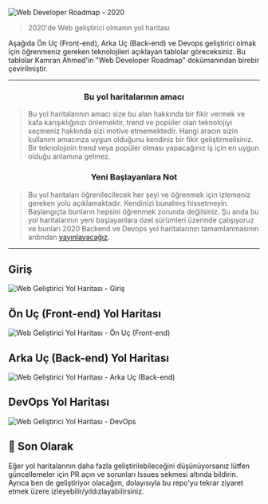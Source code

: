 ![Web Developer Roadmap - 2020](./img/banner.png)

> 2020'de Web geliştirici olmanın yol haritası

Aşağıda Ön Uç (Front-end), Arka Uç (Back-end) ve Devops geliştirici olmak için öğrenmeniz gereken teknolojileri açıklayan tablolar göreceksiniz. Bu tablolar Kamran Ahmed'in "Web Developer Roadmap" dokümanından birebir çevirilmiştir.

***

<h3 align="center"><strong>Bu yol haritalarının amacı</strong></h3>

> Bu yol haritalarının amacı size bu alan hakkında bir fikir vermek ve kafa karışıklığınızı önlemektir, trend ve popüler olan teknolojiyi seçmeniz hakkında sizi motive etmemektedir. Hangi aracın sizin kullanım amacınza uygun olduğunu kendiniz bir fikir geliştirmelisiniz. Bir teknolojinin trend veya popüler olması yapacağınız iş için en uygun olduğu anlamına gelmez.

<h3 align="center"><strong>Yeni Başlayanlara Not</strong></h3>

> Bu yol haritaları öğrenilecilecek her şeyi ve öğrenmek için izlemeniz gereken yolu açıklamaktadır. Kendinizi bunalmış hissetmeyin. Başlangıçta bunların hepsini öğrenmek zorunda değilsiniz. Şu anda bu yol haritalarının yeni başlayanlara özel sürümleri üzerinde çalışıyoruz ve bunları 2020 Backend ve Devops yol haritalarının tamamlanmasının ardından [yayınlayacağız](https://roadmap.sh).

***

## Giriş

![Web Geliştirici Yol Haritası - Giriş](./img/intro.png)

## Ön Uç (Front-end) Yol Haritası

![Web Geliştirici Yol Haritası - Ön Uç (Front-end)](./img/frontend.png)

## Arka Uç (Back-end) Yol Haritası

![Web Geliştirici Yol Haritası - Arka Uç (Back-end)](./img/backend.png)

## DevOps Yol Haritası

![Web Geliştirici Yol Haritası - DevOps](./img/devops.png)

## 🚦 Son Olarak

Eğer yol haritalarının daha fazla geliştirilebileceğini düşünüyorsanız lütfen güncellemeler için PR açın ve sorunları Issues sekmesi altında bildirin. Ayrıca ben de geliştiriyor olacağım, dolayısıyla bu repo'yu tekrar ziyaret etmek üzere izleyebilir/yıldızlayabilirsiniz.
